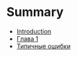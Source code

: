 # Summary

* [Introduction](README.md)
* [Глава 1](glava_1.md)
* [Типичные ошибки](tipichnie_oshibki.md)

